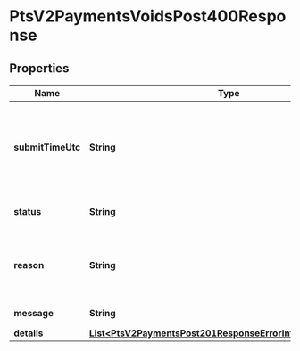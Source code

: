 
# PtsV2PaymentsVoidsPost400Response

## Properties
Name | Type | Description | Notes
------------ | ------------- | ------------- | -------------
**submitTimeUtc** | **String** | Time of request in UTC. Format: &#x60;YYYY-MM-DDThh:mm:ssZ&#x60; **Example** &#x60;2016-08-11T22:47:57Z&#x60; equals August 11, 2016, at 22:47:57 (10:47:57 p.m.). The &#x60;T&#x60; separates the date and the time. The &#x60;Z&#x60; indicates UTC.  Returned by Cybersource for all services.  |  [optional]
**status** | **String** | The status of the submitted transaction.  Possible values:  - INVALID_REQUEST  |  [optional]
**reason** | **String** | The reason of the status.  Possible values:  - MISSING_FIELD  - INVALID_DATA  - DUPLICATE_REQUEST  - INVALID_MERCHANT_CONFIGURATION  - NOT_VOIDABLE  |  [optional]
**message** | **String** | The detail message related to the status and reason listed above. |  [optional]
**details** | [**List&lt;PtsV2PaymentsPost201ResponseErrorInformationDetails&gt;**](PtsV2PaymentsPost201ResponseErrorInformationDetails.md) |  |  [optional]



